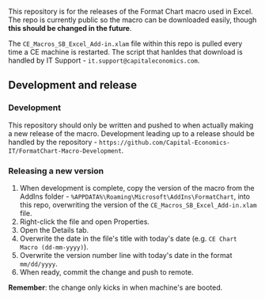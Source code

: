 This repository is for the releases of the Format Chart macro used in Excel. The repo is currently public so the macro can be downloaded easily, though **this should be changed in the future**.

The `CE_Macros_SB_Excel_Add-in.xlam` file within this repo is pulled every time a CE machine is restarted.
The script that hanldes that download is handled by IT Support - `it.support@capitaleconomics.com`.

## Development and release
### Development
This repository should only be written and pushed to when actually making a new release of the macro.
Development leading up to a release should be handled by the repository - `https://github.com/Capital-Economics-IT/FormatChart-Macro-Development`.

### Releasing a new version
1. When development is complete, copy the version of the macro from the AddIns folder - `%APPDATA%\Roaming\Microsoft\AddIns\FormatChart`, into this repo, overwriting the version of the `CE_Macros_SB_Excel_Add-in.xlam` file.
2. Right-click the file and open Properties.
3. Open the Details tab.
4. Overwrite the date in the file's title with today's date (e.g. `CE Chart Macro (dd-mm-yyyy)`).
5. Overwrite the version number line with today's date in the format `mm/dd/yyyy`.
6. When ready, commit the change and push to remote.

**Remember**: the change only kicks in when machine's are booted.